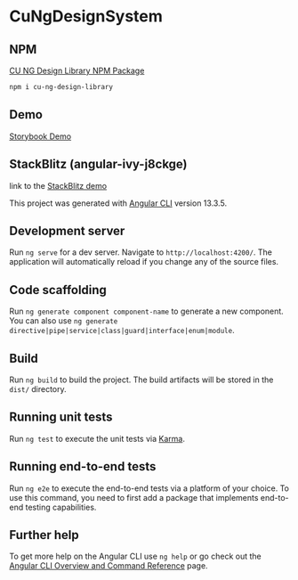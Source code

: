 # CuNgDesignSystem



## NPM

[CU NG Design Library NPM Package](https://www.npmjs.com/package/cu-ng-design-library)

```bash
npm i cu-ng-design-library
```

## Demo

[Storybook Demo](https://philwilliammee.github.io/cu-ng-design-library/?path=/docs/cu-ng-design-library-pages--example)

## StackBlitz (angular-ivy-j8ckge)

link to the [StackBlitz demo](https://stackblitz.com/edit/angular-ivy-j8ckge?devToolsHeight=33&file=src/app/app.component.ts)

This project was generated with [Angular CLI](https://github.com/angular/angular-cli) version 13.3.5.

## Development server

Run `ng serve` for a dev server. Navigate to `http://localhost:4200/`. The application will automatically reload if you change any of the source files.

## Code scaffolding

Run `ng generate component component-name` to generate a new component. You can also use `ng generate directive|pipe|service|class|guard|interface|enum|module`.

## Build

Run `ng build` to build the project. The build artifacts will be stored in the `dist/` directory.

## Running unit tests

Run `ng test` to execute the unit tests via [Karma](https://karma-runner.github.io).

## Running end-to-end tests

Run `ng e2e` to execute the end-to-end tests via a platform of your choice. To use this command, you need to first add a package that implements end-to-end testing capabilities.

## Further help

To get more help on the Angular CLI use `ng help` or go check out the [Angular CLI Overview and Command Reference](https://angular.io/cli) page.
